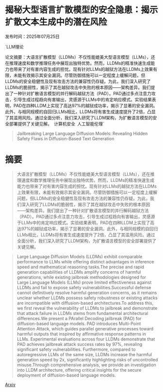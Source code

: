 # 揭秘大型语言扩散模型的安全隐患：揭示扩散文本生成中的潜在风险

发布时间：2025年07月25日

`LLM理论

论文摘要：大语言扩散模型（LLDMs）不仅性能媲美大型语言模型（LLMs），还在推理速度和数学推理任务中展现出独特优势。然而，LLDMs的精准快速生成能力也带来了对有害内容生成的担忧。现有针对LLMs的越狱方法在LLDMs上效果有限，未能有效揭示其安全漏洞。尽管防御措施可以一定程度上缓解问题，但LLDMs的安全稳健性及现有攻击方法的兼容性仍存疑。为此，我们深入研究了LLDMs的脆弱性，揭示了其在越狱攻击中失败的根本原因——架构差异。我们提出了一种针对扩散语言模型的并行解码越狱方法（PAD）。PAD通过多点注意力攻击，引导生成过程趋向有害输出，灵感源于LLMs中的肯定响应模式。实验结果表明，PAD在四种LLDM上实现了高达97%的越狱成功率，揭示了显著的安全漏洞。此外，与相同规模的自回归LLMs相比，LLDMs将有害生成速度提升了2倍，凸显了其滥用风险。通过全面分析，我们深入研究了LLDM架构，为扩散语言模型的安全部署提供了关键见解。` `计算机安全` `人工智能伦理`

> Jailbreaking Large Language Diffusion Models: Revealing Hidden Safety Flaws in Diffusion-Based Text Generation

# 摘要

> 大语言扩散模型（LLDMs）不仅性能媲美大型语言模型（LLMs），还在推理速度和数学推理任务中展现出独特优势。然而，LLDMs的精准快速生成能力也带来了对有害内容生成的担忧。现有针对LLMs的越狱方法在LLDMs上效果有限，未能有效揭示其安全漏洞。尽管防御措施可以一定程度上缓解问题，但LLDMs的安全稳健性及现有攻击方法的兼容性仍存疑。为此，我们深入研究了LLDMs的脆弱性，揭示了其在越狱攻击中失败的根本原因——架构差异。我们提出了一种针对扩散语言模型的并行解码越狱方法（PAD）。PAD通过多点注意力攻击，引导生成过程趋向有害输出，灵感源于LLMs中的肯定响应模式。实验结果表明，PAD在四种LLDM上实现了高达97%的越狱成功率，揭示了显著的安全漏洞。此外，与相同规模的自回归LLMs相比，LLDMs将有害生成速度提升了2倍，凸显了其滥用风险。通过全面分析，我们深入研究了LLDM架构，为扩散语言模型的安全部署提供了关键见解。

> Large Language Diffusion Models (LLDMs) exhibit comparable performance to LLMs while offering distinct advantages in inference speed and mathematical reasoning tasks.The precise and rapid generation capabilities of LLDMs amplify concerns of harmful generations, while existing jailbreak methodologies designed for Large Language Models (LLMs) prove limited effectiveness against LLDMs and fail to expose safety vulnerabilities.Successful defense cannot definitively resolve harmful generation concerns, as it remains unclear whether LLDMs possess safety robustness or existing attacks are incompatible with diffusion-based architectures.To address this, we first reveal the vulnerability of LLDMs to jailbreak and demonstrate that attack failure in LLDMs stems from fundamental architectural differences.We present a PArallel Decoding jailbreak (PAD) for diffusion-based language models. PAD introduces Multi-Point Attention Attack, which guides parallel generative processes toward harmful outputs that inspired by affirmative response patterns in LLMs. Experimental evaluations across four LLDMs demonstrate that PAD achieves jailbreak attack success rates by 97%, revealing significant safety vulnerabilities. Furthermore, compared to autoregressive LLMs of the same size, LLDMs increase the harmful generation speed by 2x, significantly highlighting risks of uncontrolled misuse.Through comprehensive analysis, we provide an investigation into LLDM architecture, offering critical insights for the secure deployment of diffusion-based language models.

[Arxiv](https://arxiv.org/abs/2507.19227)